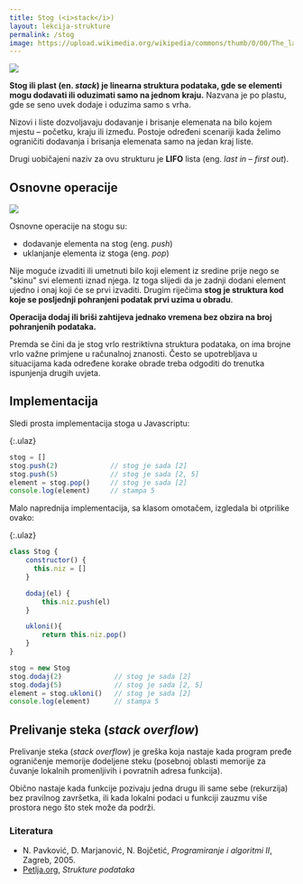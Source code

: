 ```yaml
---
title: Stog (<i>stack</i>)
layout: lekcija-strukture
permalink: /stog
image: https://upload.wikimedia.org/wikipedia/commons/thumb/0/00/The_land_of_heather_%281904%29_%2814793181483%29.jpg/400px-The_land_of_heather_%281904%29_%2814793181483%29.jpg
---
```


![]({{page.image}})

**Stog ili plast (en. *stack*) je linearna struktura podataka, gde se elementi mogu dodavati ili oduzimati samo na jednom kraju.** Nazvana je po plastu, gde se seno uvek dodaje i oduzima samo s vrha.

Nizovi i liste dozvoljavaju dodavanje i brisanje elemenata na bilo kojem mjestu – početku, kraju ili između. Postoje određeni scenariji kada želimo ograničiti dodavanja i brisanja elemenata samo na jedan kraj liste.

Drugi uobičajeni naziv za ovu strukturu je **LIFO** lista (eng. *last in – first out*). 

## Osnovne operacije

![](https://www.tutorialspoint.com/data_structures_algorithms/images/stack_representation.jpg)

Osnovne operacije na stogu su:
* dodavanje elementa na stog (eng. *push*)
* uklanjanje elementa iz stoga (eng. *pop*)

Nije moguće izvaditi ili umetnuti bilo koji element iz sredine prije nego se "skinu" svi elementi iznad njega. Iz toga slijedi da je zadnji dodani element ujedno i onaj koji će se prvi izvaditi. Drugim riječima **stog je struktura kod koje se posljednji pohranjeni podatak prvi uzima u obradu**.

**Operacija dodaj ili briši zahtijeva jednako vremena bez obzira na broj pohranjenih podataka.**

Premda se čini da je stog vrlo restriktivna struktura podataka, on ima brojne vrlo važne primjene u računalnoj znanosti. Često se upotrebljava u situacijama kada određene korake obrade treba odgoditi do trenutka ispunjenja drugih uvjeta.

## Implementacija

Sledi prosta implementacija stoga u Javascriptu:

{:.ulaz}
```js
stog = []
stog.push(2)             // stog je sada [2]
stog.push(5)             // stog je sada [2, 5]
element = stog.pop()     // stog je sada [2]
console.log(element)     // stampa 5
```

Malo naprednija implementacija, sa klasom omotačem, izgledala bi otprilike ovako:

{:.ulaz}
```js
class Stog {
    constructor() {
      this.niz = []
    }

    dodaj(el) {
        this.niz.push(el)
    }

    ukloni(){
        return this.niz.pop()
    }
}

stog = new Stog
stog.dodaj(2)             // stog je sada [2]
stog.dodaj(5)             // stog je sada [2, 5]
element = stog.ukloni()   // stog je sada [2]
console.log(element)      // stampa 5
```

## Prelivanje steka (*stack overflow*)

Prelivanje steka (*stack overflow*) je greška koja nastaje kada program pređe ograničenje memorije dodeljene steku (posebnoj oblasti memorije za čuvanje lokalnih promenljivih i povratnih adresa funkcija). 

Obično nastaje kada funkcije pozivaju jedna drugu ili same sebe (rekurzija) bez pravilnog završetka, ili kada lokalni podaci u funkciji zauzmu više prostora nego što stek može da podrži.

### Literatura

- N. Pavković, D. Marjanović, N. Bojčetić, *Programiranje i algoritmi II*, Zagreb, 2005.
- [Petlja.org](https://petlja.org/BubbleBee/r/Lectures/strukture-podataka-1), *Strukture podataka*
